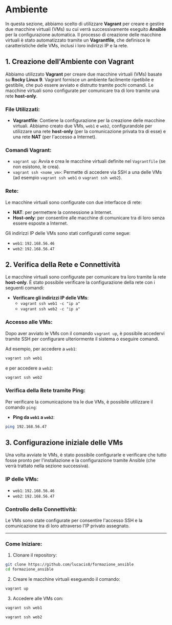 # Ambiente

In questa sezione, abbiamo scelto di utilizzare **Vagrant** per creare e gestire due macchine virtuali (VMs) su cui verrà successivamente eseguito **Ansible** per la configurazione automatica. Il processo di creazione delle macchine virtuali è stato automatizzato tramite un **Vagrantfile**, che definisce le caratteristiche delle VMs, inclusi i loro indirizzi IP e la rete.

## 1. Creazione dell'Ambiente con Vagrant

Abbiamo utilizzato **Vagrant** per creare due macchine virtuali (VMs) basate su **Rocky Linux 9**. Vagrant fornisce un ambiente facilmente ripetibile e gestibile, che può essere avviato e distrutto tramite pochi comandi. Le macchine virtuali sono configurate per comunicare tra di loro tramite una rete **host-only**.

### File Utilizzati:
- **Vagrantfile**: Contiene la configurazione per la creazione delle macchine virtuali. Abbiamo creato due VMs, `web1` e `web2`, configurandole per utilizzare una rete **host-only** (per la comunicazione privata tra di esse) e una rete **NAT** (per l'accesso a Internet).

### Comandi Vagrant:
- `vagrant up`: Avvia e crea le macchine virtuali definite nel `Vagrantfile` (se non esistono, le crea).
- `vagrant ssh <nome_vm>`: Permette di accedere via SSH a una delle VMs (ad esempio `vagrant ssh web1` o `vagrant ssh web2`).

### Rete:
Le macchine virtuali sono configurate con due interfacce di rete:
- **NAT**: per permettere la connessione a Internet.
- **Host-only**: per consentire alle macchine di comunicare tra di loro senza essere esposte a Internet.

Gli indirizzi IP delle VMs sono stati configurati come segue:
- `web1`: `192.168.56.46`
- `web2`: `192.168.56.47`

## 2. Verifica della Rete e Connettività

Le macchine virtuali sono configurate per comunicare tra loro tramite la rete **host-only**. È stato possibile verificare la configurazione della rete con i seguenti comandi:

- **Verificare gli indirizzi IP delle VMs**:
  - `vagrant ssh web1 -c "ip a"`
  - `vagrant ssh web2 -c "ip a"`

### Accesso alle VMs:
Dopo aver avviato le VMs con il comando `vagrant up`, è possibile accedervi tramite SSH per configurare ulteriormente il sistema o eseguire comandi. 

Ad esempio, per accedere a `web1`:
```bash
vagrant ssh web1
```

e per accedere a `web2`:
```bash
vagrant ssh web2
```

### Verifica della Rete tramite Ping:
Per verificare la comunicazione tra le due VMs, è possibile utilizzare il comando `ping`:
- **Ping da `web1` a `web2`**:
```bash
ping 192.168.56.47
```

## 3. Configurazione iniziale delle VMs

Una volta avviate le VMs, è stato possibile configurarle e verificare che tutto fosse pronto per l'installazione e la configurazione tramite Ansible (che verrà trattato nella sezione successiva).

### IP delle VMs:
- `web1`: `192.168.56.46`
- `web2`: `192.168.56.47`

### Controllo della Connettività:
Le VMs sono state configurate per consentire l'accesso SSH e la comunicazione tra di loro attraverso l'IP privato assegnato.

---

### Come Iniziare:

1. Clonare il repository:
```bash
git clone https://github.com/lucacis8/formazione_ansible
cd formazione_ansible
```

2. Creare le macchine virtuali eseguendo il comando:
```bash
vagrant up
```

3. Accedere alle VMs con:
```bash
vagrant ssh web1
```

```bash
vagrant ssh web2
```
